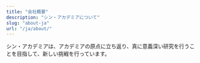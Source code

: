 ```yaml
---
title: "会社概要"
description: "シン・アカデミアについて"
slug: "about-ja"
url: "/ja/about/"
---
```


シン・アカデミアは、アカデミアの原点に立ち返り、真に意義深い研究を行うことを目指して、新しい挑戦を行っています。
